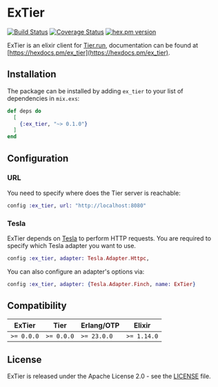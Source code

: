 # ExTier

[![Build Status](https://img.shields.io/github/workflow/status/gordalina/ex_tier/ci?style=flat-square)](https://github.com/gordalina/ex_tier/actions?query=workflow%3A%22ci%22)
[![Coverage Status](https://img.shields.io/codecov/c/github/gordalina/ex_tier?style=flat-square)](https://app.codecov.io/gh/gordalina/ex_tier)
[![hex.pm version](https://img.shields.io/hexpm/v/ex_tier?style=flat-square)](https://hex.pm/packages/ex_tier)

ExTier is an elixir client for [Tier.run](https://tier.run), documentation can be found at [https://hexdocs.pm/ex_tier](https://hexdocs.pm/ex_tier).

## Installation

The package can be installed by adding `ex_tier` to your list of dependencies in `mix.exs`:

```elixir
def deps do
  [
    {:ex_tier, "~> 0.1.0"}
  ]
end
```

## Configuration

### URL

You need to specify where does the Tier server is reachable:

```elixir
config :ex_tier, url: "http://localhost:8080"
```

### Tesla

ExTier depends on [Tesla](https://github.com/elixir-tesla/tesla) to perform HTTP requests. You are required to specify which Tesla adapter you want to use.

```elixir
config :ex_tier, adapter: Tesla.Adapter.Httpc,
```

You can also configure an adapter's options via:

```elixir
config :ex_tier, adapter: {Tesla.Adapter.Finch, name: ExTier}
```

## Compatibility

| ExTier     | Tier        | Erlang/OTP | Elixir       |
| -          | -           | -          | -            |
| `>= 0.0.0` | `>= 0.0.0`  | `>= 23.0.0` | `>= 1.14.0` |

## License

ExTier is released under the Apache License 2.0 - see the [LICENSE](LICENSE) file.
